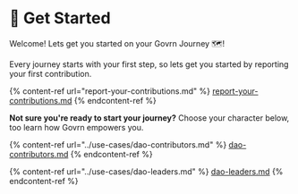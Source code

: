 # 🌱 Get Started

Welcome! Lets get you started on your Govrn Journey 🗺!

Every journey starts with your first step, so lets get you started by reporting your first contribution.

{% content-ref url="report-your-contributions.md" %}
[report-your-contributions.md](report-your-contributions.md)
{% endcontent-ref %}

**Not sure you're ready to start your journey?**  Choose your character below, too learn how Govrn empowers you.

{% content-ref url="../use-cases/dao-contributors.md" %}
[dao-contributors.md](../use-cases/dao-contributors.md)
{% endcontent-ref %}

{% content-ref url="../use-cases/dao-leaders.md" %}
[dao-leaders.md](../use-cases/dao-leaders.md)
{% endcontent-ref %}
